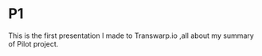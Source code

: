 P1
============

[ ]()

This is the first presentation I made to Transwarp.io ,all about my summary of Pilot project.
